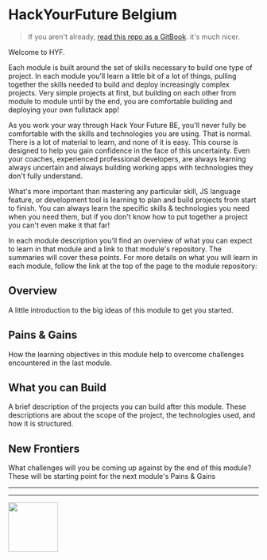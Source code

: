 # HackYourFuture Belgium

> If you aren't already, [read this repo as a GitBook](https://curriculum.hackyourfuture.be). it's much nicer.

Welcome to HYF.

Each module is built around the set of skills necessary to build one type of project. In each module you'll learn a little bit of a lot of things, pulling together the skills needed to build and deploy increasingly complex projects.  Very simple projects at first, but building on each other from module to module until by the end, you are comfortable building and deploying your own fullstack app!

As you work your way through Hack Your Future BE, you'll never fully be comfortable with the skills and technologies you are using.  That is normal.  There is a lot of material to learn, and none of it is easy.  This course is designed to help you gain confidence in the face of this uncertainty.   Even your coaches, experienced professional developers, are always learning always uncertain and always building working apps with technologies they don't fully understand.

What's more important than mastering any particular skill, JS language feature, or development tool is learning to plan and build projects from start to finish.  You can always learn the specific skills & technologies you need when you need them, but if you don't know how to put together a project you can't even make it that far!

In each module description you'll find an overview of what you can expect to learn in that module and a link to that module's repository.  The summaries will cover these points. For more details on what you will learn in each module, follow the link at the top of the page to the module repository:

## Overview

A little introduction to the big ideas of this module to get you started.

## Pains & Gains

How the learning objectives in this module help to overcome challenges encountered in the last module.

## What you can Build

A brief description of the projects you can build after this module. These descriptions are about the scope of the project, the technologies used, and how it is structured.

## New Frontiers

What challenges will you be coming up against by the end of this module?  These will be starting point for the next module's Pains & Gains

<hr>
<hr>
<a href="https://hackyourfuture.be" target="_blank"><img
    src="https://user-images.githubusercontent.com/18554853/63941625-4c7c3d00-ca6c-11e9-9a76-8d5e3632fe70.jpg"
    width="100" height="100"></a>
